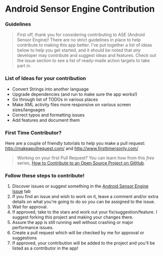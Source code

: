 # Android Sensor Engine Contribution

### Guidelines 

>First off, thank you for considering contributing to ASE (Android Sensor Engine)! There are no strict guidelines in place to help contribute to making this app better. I've put together a list of ideas below to help you get started, and it should be noted that *any* developer may contribute and suggest ideas and features. Check out the issue section to see a list of ready-made action targets to take part in.
>

### List of Ideas for your contribution

- Convert Strings into another language
- Upgrade dependencies (and run to make sure the app works!)
- Go through list of TODOs in various places
- Make XML activity files more responsive on various screen sizes/languages
- Correct typos and formatting issues
- Add features and document them

### First Time Contributor?
Here are a couple of friendly tutorials to help you make a pull request: http://makeapullrequest.com/ and http://www.firsttimersonly.com/

> Working on your first Pull Request? You can learn how from this *free* series, [How to Contribute to an Open Source Project on GitHub](https://app.egghead.io/playlists/how-to-contribute-to-an-open-source-project-on-github).

### Follow these steps to contribute!
1. Discover issues or suggest something in the [Android Sensor Engine Issue](https://github.com/Cfoulcard/Android-Sensor-Engine/issues) tab
2. If you find an issue and wish to work on it, leave a comment and/or extra details on what you're going to do so you can be assigned to the issue.
3. Wait for approval.
4. If approved, take to the stars and work out your fix/suggestion/feature. I suggest forking this project and making your changes there.
5. Assure the app is still running well without crashing or major performance issues.
6. Create a pull request which will be checked by me for approval or suggestions
7. If approved, your contribution will be added to the project and you'll be listed as a contributor in the app!